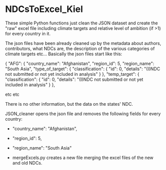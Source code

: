 # NDCsToExcel_Kiel


These simple Python functions just clean the JSON dataset and create the "raw" excel file including climate targets and relative level of ambition (if >1)
for every country in it. 

  
The json files have been already cleaned up by the metadata about authors, contributors, what NDCs are, the description of the various categories of climate targets etc...
Basically the json files start like this:



{
        "AFG": {
            "country_name": "Afghanistan",
            "region_id": 5,
            "region_name": "South Asia",
            "type_of_target": {
                "classification": {
                    "id": 0,
                    "details": "(I)NDC not submitted or not yet included in analysis"
                }
            },
            "temp_target": {
                "classification": {
                    "id": 0,
                    "details": "(I)NDC not submitted or not yet included in analysis"
                }
            },

etc etc

There is no other information, but the data on the states' NDC.


JSON_cleaner opens the json file and removes the following fields for every country:
  - "country_name": "Afghanistan",
  - "region_id": 5,
  - "region_name": "South Asia"


- mergeExcels.py creates a new file merging the excel files of the new and old NDCs.





